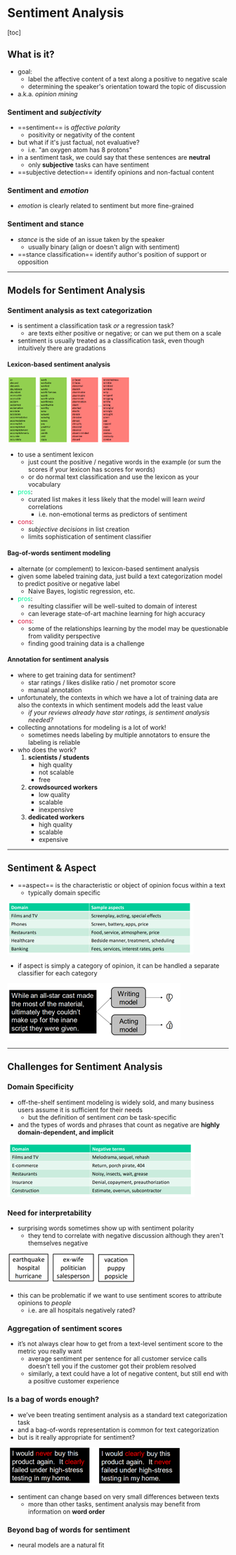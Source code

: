 # Sentiment Analysis

[toc]

## What is it?

- goal:
  - label the affective content of a text along a positive to negative scale
  - determining the speaker's orientation toward the topic of discussion
- a.k.a. *opinion mining*

### Sentiment and *subjectivity*

- ==sentiment== is *affective polarity*
  - positivity or negativity of the content
- but what if it's just factual, not evaluative?
  - i.e. "an oxygen atom has 8 protons"
- in a sentiment task, we could say that these sentences are **neutral**
  - only **subjective** tasks can have sentiment
- ==subjective detection== identify opinions and non-factual content

### Sentiment and *emotion*

- *emotion* is clearly related to sentiment but more fine-grained

### Sentiment and stance

- *stance* is the side of an issue taken by the speaker
  - usually binary (align or doesn't align with sentiment)
- ==stance classification== identify author's position of support or opposition

---

## Models for Sentiment Analysis

### Sentiment analysis as text categorization

- is sentiment a classification task *or* a regression task?
  - are texts either positive or negative; or can we put them on a scale
- sentiment is usually treated as a classification task, even though intuitively there are gradations

#### Lexicon-based sentiment analysis 

<img src="images/image-20231004223857255.png" alt="image-20231004223857255" style="zoom:33%;" />

- to use a sentiment lexicon
  - just count the positive / negative words in the example (or sum the scores if your lexicon has scores for words)
  - or do normal text classification and use the lexicon as your vocabulary
- <span style="color:MediumSpringGreen">pros</span>:
  - curated list makes it less likely that the model will learn *weird* correlations 
    - i.e. non-emotional terms as predictors of sentiment
- <span style="color:crimson">cons</span>:
  - *subjective decisions* in list creation
  - limits sophistication of sentiment classifier

#### Bag-of-words sentiment modeling

- alternate (or complement) to lexicon-based sentiment analysis
- given some labeled training data, just build a text categorization model to predict positive or negative label
  - Naive Bayes, logistic regression, etc.
- <span style="color:MediumSpringGreen">pros</span>:
  - resulting classifier will be well-suited to domain of interest
  - can leverage state-of-art machine learning for high accuracy
- <span style="color:crimson">cons</span>:
  - some of the relationships learning by the model may be questionable from validity perspective
  - finding good training data is a challenge

#### Annotation for sentiment analysis

- where to get training data for sentiment?
  - star ratings / likes dislike ratio / net promotor score
  - manual annotation
- unfortunately, the contexts in which we have a lot of training data are also the contexts in which sentiment models add the least value
  - *if your reviews already have star ratings, is sentiment analysis needed?*
- collecting annotations for modeling is a lot of work!
  - sometimes needs labeling by multiple annotators to ensure the labeling is reliable
- who does the work?
  1. **scientists / students**
     - high quality
     - not scalable
     - free
  2. **crowdsourced workers**
     - low quality
     - scalable
     - inexpensive
  3. **dedicated workers**
     - high quality
     - scalable
     - expensive

---

## Sentiment & Aspect

- ==aspect== is the characteristic or object of opinion focus within a text
  - typically domain specific 

<img src="images/image-20231004225017306.png" alt="image-20231004225017306" style="zoom:50%;" />

- if aspect is simply a category of opinion, it can be handled a separate classifier for each category

<img src="images/image-20231004225109477.png" alt="image-20231004225109477" style="zoom:50%;" />

---

## Challenges for Sentiment Analysis

### Domain Specificity

- off-the-shelf sentiment modeling is widely sold, and many business users assume it is sufficient for their needs
  - but the definition of sentiment *can* be task-specific
- and the types of words and phrases that count as negative are **highly domain-dependent, and implicit**

<img src="images/image-20231004225350539.png" alt="image-20231004225350539" style="zoom:50%;" />

### Need for interpretability

- surprising words sometimes show up with sentiment polarity 
  - they tend to correlate with negative discussion although they aren't themselves negative

<img src="images/image-20231004225458639.png" alt="image-20231004225458639" style="zoom:50%;" />

- this can be problematic if we want to use sentiment scores to attribute opinions to *people*
  - i.e. are all hospitals negatively rated?

### Aggregation of sentiment scores

- it’s not always clear how to get from a text-level sentiment score to the metric you really want
  - average sentiment per sentence for all customer service calls doesn’t tell you if the customer got their problem resolved
  - similarly, a text could have a lot of negative content, but still end with a positive customer experience

### Is a bag of words enough?

- we’ve been treating sentiment analysis as a standard text categorization task
- and a bag-of-words representation is common for text categorization
- but is it really appropriate for sentiment?

<img src="images/image-20231004225748819.png" alt="image-20231004225748819" style="zoom:50%;" />

- sentiment can change based on very small differences between texts
  - more than other tasks, sentiment analysis may benefit from information on **word order**

### Beyond bag of words for sentiment

- neural models are a natural fit